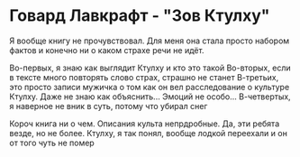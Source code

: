 # Говард Лавкрафт - "Зов Ктулху"

Я вообще книгу не прочувствовал.
Для меня она стала просто набором фактов и конечно ни о каком страхе речи не идёт.

Во-первых, я знаю как выглядит Ктулху и кто это такой
Во-вторых, если в тексте много повторять слово страх, страшно не станет
В-третьих, это просто записи мужичка о том как он вел расследование о культуре Ктулху. Даже не знаю как объяснить... Эмоций не особо...
В-четвертых, я наверное не вник в суть, потому что убирал снег

Короч книга ни о чем. Описания культа непрдробные. Да, эти ребята везде, но не более. Ктулху, я так понял, вообще лодкой переехали и он от того чуть не помер
